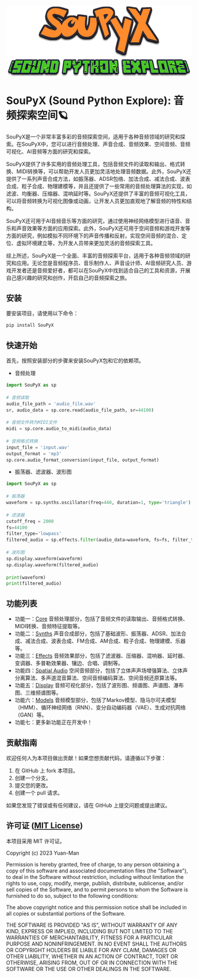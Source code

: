 <p align="center">
  <img src="SouPyX.png" alt="SouPyX" style="display:block; margin:auto;" />
</p>

# SouPyX (Sound Python Explore): 音频探索空间🪐

SouPyX是一个非常丰富多彩的音频探索空间，适用于各种音频领域的研究和探索。在SouPyX中，您可以进行音频处理、声音合成、音频效果、空间音频、音频可视化、AI音频等方面的研究和探索。

SouPyX提供了许多实用的音频处理工具，包括音频文件的读取和输出、格式转换、MIDI转换等，可以帮助开发人员更加灵活地处理音频数据。此外，SouPyX还提供了一系列声音合成方法，如振荡器、ADSR包络、加法合成、减法合成、波表合成、粒子合成、物理建模等，并且还提供了一些常用的音频处理算法的实现，如滤波、均衡器、压缩器、混响延时等。SouPyX还提供了丰富的音频可视化工具，可以将音频转换为可视化图像或动画，让开发人员更加直观地了解音频的特性和结构。

SouPyX还可用于AI音频音乐等方面的研究，通过使用神经网络模型进行语音、音乐和声音效果等方面的应用探索。此外，SouPyX还可用于空间音频和游戏开发等方面的研究，例如模拟不同环境下的声音传播和反射，实现空间音频的混合、定位、虚拟环境建立等，为开发人员带来更加灵活的音频探索工具。

综上所述，SouPyX是一个全面、丰富的音频探索平台，适用于各种音频领域的研究和应用。无论您是音频程序员、音乐制作人、声音设计师、AI音频研究人员、游戏开发者还是音频爱好者，都可以在SouPyX中找到适合自己的工具和资源，开展自己感兴趣的研究和创作，开启自己的音频探索之旅。

## 安装

要安装项目，请使用以下命令：

```python
pip install SouPyX
```

## 快速开始

首先，按照安装部分的步骤来安装SouPyX包和它的依赖项。

* 音频处理

```python
import SouPyX as sp

# 音频读取
audio_file_path = 'audio_file.wav'
sr, audio_data = sp.core.read(audio_file_path, sr=44100)

# 音频文件转为MIDI文件
midi = sp.core.audio_to_midi(audio_data)

# 音频格式转换
input_file = 'input.wav'
output_format = 'mp3'
sp.core.audio_format_conversion(input_file, output_format)

```

* 振荡器、滤波器、波形图

```python
import SouPyX as sp

# 振荡器
waveform = sp.synths.oscillator(freq=440, duration=1, type='triangle')

# 滤波器
cutoff_freq = 2000
fs=44100
filter_type='lowpass'
filtered_audio = sp.effects.filter(audio_data=waveform, fs=fs, filter_type=filter_type, cutoff_freq=cutoff_freq)

# 波形图
sp.display.waveform(waveform)
sp.display.waveform(filtered_audio)

print(waveform)
print(filtered_audio)

```

## 功能列表

* 功能一：[Core](./soupy/core.py)  音频处理部分，包括了音频文件的读取输出、音频格式转换、MIDI转换、音频特征提取等。
* 功能二：[Synths](./soupy/synths.py)  声音合成部分，包括了基础波形、振荡器、ADSR、加法合成、减法合成、波表合成、FM合成、AM合成、粒子合成、物理建模、乐器等。
* 功能三：[Effects](./soupy/effects.py)  音频效果部分，包括了滤波器、压缩器、混响器、延时器、变调器、多普勒效果器、镶边、合唱、调制等。
* 功能四：[Spatial Audio](./soupy/spatial.py)  空间音频部分，包括了立体声声场增强算法、立体声分离算法、多声道混音算法、空间音频编码算法、空间音频还原算法等。
* 功能五：[Display](./soupy/display.py)  音频可视化部分，包括了波形图、频谱图、声谱图、瀑布图、三维频谱图等。
* 功能六：[Models](./soupy/models.py)  音频模型部分，包括了Markov模型、隐马尔可夫模型（HMM）、循环神经网络（RNN）、变分自动编码器（VAE）、生成对抗网络（GAN）等。
* 功能七：更多新功能正在开发中！

## 贡献指南

欢迎任何人为本项目做出贡献！如果您想贡献代码，请遵循以下步骤：

1. 在 GitHub 上 fork 本项目。
2. 创建一个分支。
3. 提交您的更改。
4. 创建一个 pull 请求。

如果您发现了错误或有任何建议，请在 GitHub 上提交问题或提出建议。

## 许可证 ([MIT License](./LICENSE))

本项目采用 MIT 许可证。

Copyright (c) 2023 Yuan-Man

Permission is hereby granted, free of charge, to any person obtaining a copy of this software and associated documentation files (the "Software"), to deal in the Software without restriction, including without limitation the rights to use, copy, modify, merge, publish, distribute, sublicense, and/or sell copies of the Software, and to permit persons to whom the Software is furnished to do so, subject to the following conditions:

The above copyright notice and this permission notice shall be included in all copies or substantial portions of the Software.

THE SOFTWARE IS PROVIDED "AS IS", WITHOUT WARRANTY OF ANY KIND, EXPRESS OR IMPLIED, INCLUDING BUT NOT LIMITED TO THE WARRANTIES OF MERCHANTABILITY, FITNESS FOR A PARTICULAR PURPOSE AND NONINFRINGEMENT. IN NO EVENT SHALL THE AUTHORS OR COPYRIGHT HOLDERS BE LIABLE FOR ANY CLAIM, DAMAGES OR OTHER LIABILITY, WHETHER IN AN ACTION OF CONTRACT, TORT OR OTHERWISE, ARISING FROM, OUT OF OR IN CONNECTION WITH THE SOFTWARE OR THE USE OR OTHER DEALINGS IN THE SOFTWARE.
